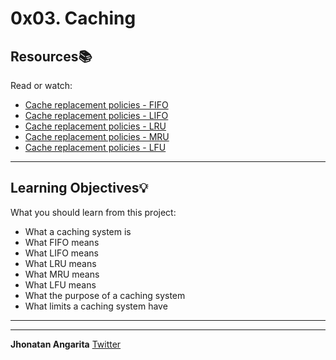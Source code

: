 # 0x03. Caching

## Resources:books:

Read or watch:

- [Cache replacement policies - FIFO](https://intranet.hbtn.io/rltoken/19BmC7_yWVFxgBsrFj5pMQ)
- [Cache replacement policies - LIFO](https://intranet.hbtn.io/rltoken/tFJiHSboDyAooL99E6z26w)
- [Cache replacement policies - LRU](https://intranet.hbtn.io/rltoken/LldZ-vxNUMef5i4RteBvjQ)
- [Cache replacement policies - MRU](https://intranet.hbtn.io/rltoken/TkFe9OumLluo7VFHzpLjIg)
- [Cache replacement policies - LFU](https://intranet.hbtn.io/rltoken/TtqPh2c67tOHlXpuXkDO-Q)

---

## Learning Objectives:bulb:

What you should learn from this project:

- What a caching system is
- What FIFO means
- What LIFO means
- What LRU means
- What MRU means
- What LFU means
- What the purpose of a caching system
- What limits a caching system have

---

---

**Jhonatan Angarita**
[Twitter](https://twitter.com/Alejandro_Angar)

